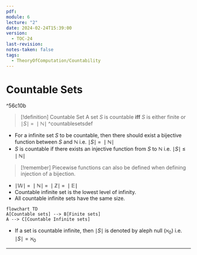 ```yaml
---
pdf: 
module: 6
lecture: "2"
date: 2024-02-24T15:39:00
version:
  - TOC-24
last-revision: 
notes-taken: false
tags:
  - TheoryOfComputation/Countability
---
```

# Countable Sets

^56c10b

> [!definition] Countable Set
> A set $S$ is countable **iff** $S$ is either finite or $\mid S \mid\; = \;\mid \mathbb{N} \mid$
^countablesetsdef

- For a infinite set $S$ to be countable, then there should exist a bijective function between $S$ and $\mathbb{N}$ i.e. $\mid S \mid \;=\; \mid \mathbb{N} \mid$
- $S$ is countable if there exists an injective function from $S$ to $\mathbb{N}$ i.e. $\mid S \mid \; \le \; \mid \mathbb{N} \mid$ 

> [!remember] Piecewise functions can also be defined when defining injection of a bijection.

- $\mid \mathbb{W} \mid \; = \; \mid \mathbb{N} \mid \;=\; \mid \mathbb{Z} \mid \; = \; \mid \mathbb{E} \mid$
- Countable infinite set is the lowest level of infinity.
- All countable infinite sets have the same size.

```mermaid
flowchart TD
A[Countable sets] --> B[Finite sets]
A --> C[Countable Infinite sets]
```

- If a set is countable infinite, then $\mid S \mid$ is denoted by aleph null ($\aleph_0$) i.e. $\mid S \mid = \aleph_0$


---